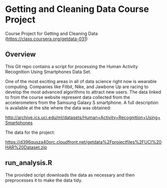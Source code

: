 # Getting and Cleaning Data Course Project

Course Project for Getting and Cleaning Data (https://class.coursera.org/getdata-031)

## Overview 

This Git repo contains a script for processing the Human Activity Recognition Using Smartphones Data Set.

One of the most exciting areas in all of data science right now is wearable computing. Companies like Fitbit, Nike, and Jawbone Up are racing to develop the most advanced algorithms to attract new users. The data linked to from the course website represent data collected from the accelerometers from the Samsung Galaxy S smartphone. A full description is available at the site where the data was obtained: 

http://archive.ics.uci.edu/ml/datasets/Human+Activity+Recognition+Using+Smartphones 

The data for the project: 

https://d396qusza40orc.cloudfront.net/getdata%2Fprojectfiles%2FUCI%20HAR%20Dataset.zip 

## run_analysis.R

The provided script downloads the data as necessary and then preprocesses it to make the data tidy.
